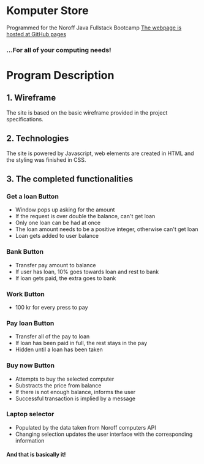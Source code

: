 # Komputer Store

Programmed for the Noroff Java Fullstack Bootcamp
[The webpage is hosted at GitHub pages](https://juliushuttunen.github.io)

### ...For all of your computing needs!

# Program Description

## 1. Wireframe

The site is based on the basic wireframe provided in the project specifications.

## 2. Technologies

The site is powered by Javascript, web elements are created in HTML and the styling was finished in CSS.

## 3. The completed functionalities

### Get a loan Button

- Window pops up asking for the amount
- If the request is over double the balance, can't get loan
- Only one loan can be had at once
- The loan amount needs to be a positive integer, otherwise can't get loan
- Loan gets added to user balance

### Bank Button

- Transfer pay amount to balance
- If user has loan, 10% goes towards loan and rest to bank
- If loan gets paid, the extra goes to bank

### Work Button

- 100 kr for every press to pay

### Pay loan Button

- Transfer all of the pay to loan
- If loan has been paid in full, the rest stays in the pay
- Hidden until a loan has been taken

### Buy now Button

- Attempts to buy the selected computer
- Substracts the price from balance
- If there is not enough balance, informs the user
- Successful transaction is implied by a message

### Laptop selector

- Populated by the data taken from Noroff computers API
- Changing selection updates the user interface with the corresponding information

#### And that is basically it!
